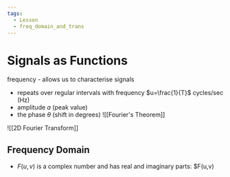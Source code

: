 ```yaml
---
tags:
  - Lesson
  - freq_domain_and_trans
---
```

# Signals as Functions
frequency - allows us to characterise signals
- repeats over regular intervals with frequency $u=\frac{1}{T}$ cycles/sec (Hz)
- amplitude $a$ (peak value)
- the phase $\theta$ (shift in degrees)
![[Fourier's Theorem]]


![[2D Fourier Transform]]
## Frequency Domain
- $F(u,v)$ is a complex number and has real and imaginary parts: $F(u,v)